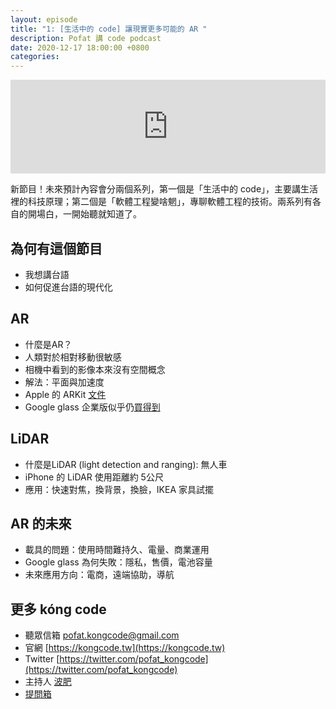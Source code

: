 ```yaml
---
layout: episode
title: "1: [生活中的 code] 讓現實更多可能的 AR "
description: Pofat 講 code podcast
date: 2020-12-17 18:00:00 +0800
categories: 
---
```

<iframe src="https://www.listennotes.com/embedded/e/d070294ed6c14063a2cc66a697c738f0/" width="100%" style="width: 1px; min-width: 100%;" frameborder="0" scrolling="no"></iframe>

新節目！未來預計內容會分兩個系列，第一個是「生活中的 code」，主要講生活裡的科技原理；第二個是「軟體工程變啥魍」，專聊軟體工程的技術。兩系列有各自的開場白，一開始聽就知道了。

## 為何有這個節目

* 我想講台語
* 如何促進台語的現代化

## AR

* 什麼是AR？
* 人類對於相對移動很敏感
* 相機中看到的影像本來沒有空間概念
* 解法：平面與加速度
* Apple 的 ARKit [文件](https://developer.apple.com/documentation/arkit)
* Google glass 企業版似乎仍[買得到](https://www.google.com/glass/tech-specs/)

## LiDAR

* 什麼是LiDAR (light detection and ranging): 無人車
* iPhone 的 LiDAR 使用距離約 5公尺
* 應用：快速對焦，換背景，換臉，IKEA 家具試擺

## AR 的未來

* 載具的問題：使用時間難持久、電量、商業運用
* Google glass 為何失敗：隱私，售價，電池容量
* 未來應用方向：電商，遠端協助，導航 

## 更多 kóng code

* 聽眾信箱 [pofat.kongcode@gmail.com](mailto:pofat.kongcode@gmail.com)
* 官網 [https://kongcode.tw](https://kongcode.tw)
* Twitter [https://twitter.com/pofat_kongcode](https://twitter.com/pofat_kongcode)
* 主持人 [波肥](https://twitter.com/PofatTseng)
* [提問箱](https://peing.net/zh-TW/pofat_kongcode)